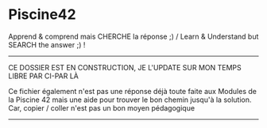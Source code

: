# Piscine42
Apprend &amp; comprend mais CHERCHE la réponse ;) / Learn &amp; Understand but SEARCH the answer ;) !

------------------------------------------------------------------------------------------------------

CE DOSSIER EST EN CONSTRUCTION, JE L'UPDATE SUR MON TEMPS LIBRE PAR CI-PAR LÀ

Ce fichier également n'est pas une réponse déjà toute faite aux Modules de la Piscine 42 mais une aide
pour trouver le bon chemin jusqu'à la solution. Car, copier / coller n'est pas un bon moyen pédagogique

-------------------------------------------------------------------------------------------------------
